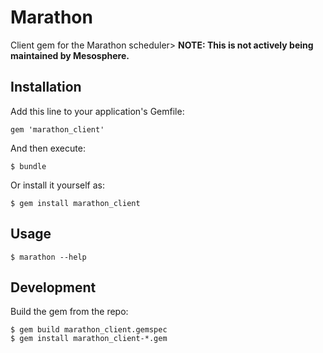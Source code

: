 # Marathon

Client gem for the Marathon scheduler>
**NOTE: This is not actively being maintained by Mesosphere.**

## Installation

Add this line to your application's Gemfile:

    gem 'marathon_client'

And then execute:

    $ bundle

Or install it yourself as:

    $ gem install marathon_client

## Usage

    $ marathon --help

## Development

Build the gem from the repo:

    $ gem build marathon_client.gemspec
    $ gem install marathon_client-*.gem
